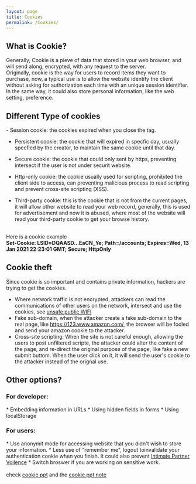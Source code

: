 ```yaml
---
layout: page
title: Cookies
permalink: /Cookies/
---
```


<h2>What is Cookie?</h2>
Generally, Cookie is a pieve of data that stored in your web browser, and will send along, encrypted, with any request to the server.<br>
Originally, cookie is the way for users to record items they want to purchase, now, a typical use is to allow the website identify the client without asking for authorization each time with an unique session identifier.
In the same way, it could also store personal information, like the web setting, preference.

<h2>Different Type of cookies</h2>
- Session cookie: the cookies expired when you close the tag.

- Persistent cookie: the cookie that will expired in specfic day, usually specfied by the creator, to maintain the same cookie until that day.

- Secure cookie: the cookie that could only sent by https, preventing intersect if the user is not under securit website.

- Http-only cookie: the cookie usually used for scripting, prohibited the client side to access, can preventing malicious process to read scripting and prevent cross-site scripting (XSS). 

- Third-party cookie: this is the cookie that is not from the current pages, it will allow other website to read your web record, generally, this is used for advertisement and now it is abused, where most of the website will read your third-party cookie to get your browse history.

<br>Here is a cookie example<br>
<strong>Set-Cookie: LSID=DQAASD…EaCN_Ye; Path=/accounts; Expires=Wed, 13 Jan 2021 22:23:01 GMT; Secure; HttpOnly</strong>

<h2>Cookie theft</h2>

Since cookie is so important and contains private information, hackers are trying to get the cookies. <br>
* Where network traffic is not encrypted, attackers can read the communications of other users on the network, intersect and use the cookies, see <a href="https://everydaysecurity.github.io/everydaysecurity/publicwifi/">unsafe public WIFI</a><br>
* Fake sub-domain, when the attacker create a fake sub-domain to the real page, like https://123.www.amazon.com/, the browser will be fooled and send your amazon cookie to the attacker.
* Cross-site scripting: When the site is not careful enough, allowing the users to post unfiltered scripte, the attacker could alter the content of the page, and re-direct the original purpose of the page, like fake a new submit buttom. When the user click on it, it will send the user's cookie to the attacker instead of the orignal use.

<h2>Other options?</h2>
<h3>For developer:</h3>
* Embedding information in URLs
* Using hidden fields in forms
* Using localStorage
<h3>For users:</h3>
* Use anonymit mode for accessing website that you didn't wish to store your information.
* Less use of "remember me", logout toinvalidate your authentication cookie when you finish. It could also prevent <a href="https://everydaysecurity.github.io/livingpeacefully/intimatepartnervoilence/">Intimate Partner Voilence</a>
* Switch broswer if you are working on sensitive work.
<br>
<br>
check  <a href="https://www.slideshare.net/everydaysecurit/cookie-201791329">cookie ppt</a>
and the <a href="https://www.slideshare.net/everydaysecurit/cookie-note">cookie ppt note</a>
